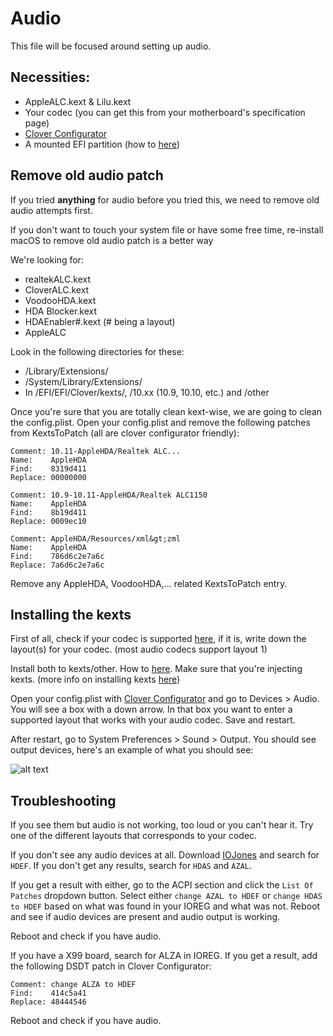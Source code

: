# Audio

This file will be focused around setting up audio.

## Necessities:
* AppleALC.kext & Lilu.kext
* Your codec (you can get this from your motherboard's specification page)
* [Clover Configurator](http://mackie100projects.altervista.org/download-clover-configurator/)
* A mounted EFI partition (how to [here](Tips.md#how-to-mount-efi))

## Remove old audio patch
If you tried **anything** for audio before you tried this, we need to remove old audio attempts first.

If you don't want to touch your system file or have some free time, re-install macOS to remove old audio patch is a better way

We're looking for:
* realtekALC.kext
* CloverALC.kext
* VoodooHDA.kext
* HDA Blocker.kext
* HDAEnabler#.kext (# being a layout)
* AppleALC

Look in the following directories for these:
* /Library/Extensions/
* /System/Library/Extensions/
* In /EFI/EFI/Clover/kexts/, /10.xx (10.9, 10.10, etc.) and /other

Once you're sure that you are totally clean kext-wise, we are going to clean the config.plist. Open your config.plist and remove the following patches from KextsToPatch (all are clover configurator friendly):

```
Comment: 10.11-AppleHDA/Realtek ALC...
Name:    AppleHDA
Find:    8319d411
Replace: 00000000
```

```
Comment: 10.9-10.11-AppleHDA/Realtek ALC1150
Name:    AppleHDA
Find:    8b19d411
Replace: 0009ec10
```

```
Comment: AppleHDA/Resources/xml&gt;zml
Name:    AppleHDA
Find:    786d6c2e7a6c
Replace: 7a6d6c2e7a6c
```

Remove any AppleHDA, VoodooHDA,... related KextsToPatch entry.

## Installing the kexts
First of all, check if your codec is supported [here](https://github.com/vit9696/AppleALC/wiki/Supported-codecs), if it is, write down the layout(s) for your codec. (most audio codecs support layout 1)

Install both to kexts/other. How to [here](Tips.md#how-to-mount-efi). Make sure that you're injecting kexts. (more info on installing kexts [here](Tips.md#how-to-install-kexts))

Open your config.plist with [Clover Configurator](mackie100projects.altervista.org/download-clover-configurator/) and go to Devices > Audio. You will see a box with a down arrow. In that box you want to enter a supported layout that works with your audio codec. Save and restart. 

After restart, go to System Preferences > Sound > Output. You should see output devices, here's an example of what you should see:


![alt text](Pictures/Audio%20Devices.png)

## Troubleshooting
If you see them but audio is not working, too loud or you can't hear it. Try one of the different layouts that corresponds to your codec.

If you don't see any audio devices at all. Download [IOJones](https://sourceforge.net/projects/iojones/) and search for `HDEF`. If you don't get any results, search for `HDAS` and `AZAL`.

If you get a result with either, go to the ACPI section and click the `List Of Patches` dropdown button. Select either `change AZAL to HDEF` or `change HDAS to HDEF` based on what was found in your IOREG and what was not. Reboot and see if audio devices are present and audio output is working.

Reboot and check if you have audio.

If you have a X99 board, search for ALZA in IOREG. If you get a result, add the following DSDT patch in Clover Configurator:

```
Comment: change ALZA to HDEF
Find:    414c5a41
Replace: 48444546
```

Reboot and check if you have audio.
